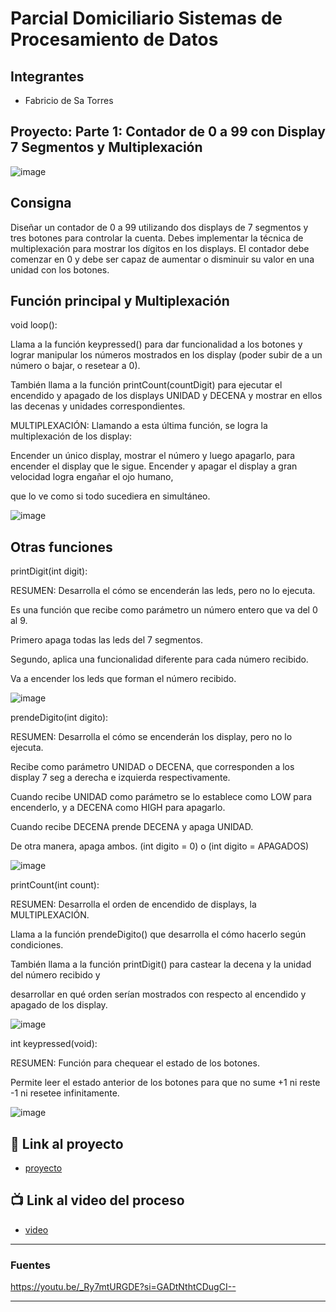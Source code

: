 # Parcial Domiciliario Sistemas de Procesamiento de Datos 


## Integrantes 
- Fabricio de Sa Torres


## Proyecto: Parte 1: Contador de 0 a 99 con Display 7 Segmentos y Multiplexación
![image](https://github.com/FABRIDESA/Tinkercad/assets/76821540/691caa3f-3054-4312-ab5b-a50e64114a61)


## Consigna
Diseñar un contador de 0 a 99 utilizando dos displays de 7 segmentos y tres botones para
controlar la cuenta. Debes implementar la técnica de multiplexación para mostrar los dígitos
en los displays. El contador debe comenzar en 0 y debe ser capaz de aumentar o disminuir
su valor en una unidad con los botones.


## Función principal y Multiplexación
void loop():

Llama a la función keypressed() para dar funcionalidad a los botones y lograr manipular los números mostrados en los display (poder subir de a un número o bajar, o resetear a 0).

También llama a la función printCount(countDigit) para ejecutar el encendido y apagado de los displays UNIDAD y DECENA y mostrar en ellos las decenas y unidades correspondientes.

MULTIPLEXACIÓN: Llamando a esta última función, se logra la multiplexación de los display: 

Encender un único display, mostrar el número y luego apagarlo, para encender el display que le sigue. Encender y apagar el display a gran velocidad logra engañar el ojo humano,

que lo ve como si todo sucediera en simultáneo.

![image](https://github.com/FABRIDESA/Tinkercad/assets/76821540/817e2561-f759-41d0-8e9c-c5439fb936b7)

## Otras funciones
printDigit(int digit):

RESUMEN: Desarrolla el cómo se encenderán las leds, pero no lo ejecuta.

Es una función que recibe como parámetro un número entero que va del 0 al 9.

Primero apaga todas las leds del 7 segmentos.

Segundo, aplica una funcionalidad diferente para cada número recibido.

Va a encender los leds que forman el número recibido.

![image](https://github.com/FABRIDESA/Tinkercad/assets/76821540/26cfb3cb-a8b4-4146-ba7d-56c1683b4268)

prendeDigito(int digito):

RESUMEN: Desarrolla el cómo se encenderán los display, pero no lo ejecuta.

Recibe como parámetro UNIDAD o DECENA, que corresponden a los display 7 seg a derecha e izquierda respectivamente.

Cuando recibe UNIDAD como parámetro se lo establece como LOW para encenderlo, y a DECENA como HIGH para apagarlo. 

Cuando recibe DECENA prende DECENA y apaga UNIDAD. 

De otra manera, apaga ambos. (int digito = 0) o (int digito = APAGADOS)

![image](https://github.com/FABRIDESA/Tinkercad/assets/76821540/ffb58622-744d-41f4-8939-d2e7f6d353d0)

printCount(int count):

RESUMEN: Desarrolla el orden de encendido de displays, la MULTIPLEXACIÓN.

Llama a la función prendeDigito() que desarrolla el cómo hacerlo según condiciones.

También llama a la función printDigit() para castear la decena y la unidad del número recibido y

desarrollar en qué orden serían mostrados con respecto al encendido y apagado de los display.

![image](https://github.com/FABRIDESA/Tinkercad/assets/76821540/0eba8496-3743-4fa6-8651-eb3fc04329a9)

int keypressed(void):

RESUMEN: Función para chequear el estado de los botones.

Permite leer el estado anterior de los botones para que no sume +1 ni reste -1
ni resetee infinitamente.

![image](https://github.com/FABRIDESA/Tinkercad/assets/76821540/cafb2587-329d-4a90-82cf-980a982822b0)


## :robot: Link al proyecto
- [proyecto]([https://www.tinkercad.com/things/aOYiibnDjWu](https://www.tinkercad.com/things/0sNdIdkgOSq-primera-parte-arduino/editel?sharecode=_PcYw7CHAT_DgpH73fcUKkK6Jb5aN0yTGrQ-i9Zv9Ws))
## :tv: Link al video del proceso
- [video]([https://www.youtube.com/watch?v=VyGjE8kx-O0](https://youtu.be/_Ry7mtURGDE?si=GADtNthtCDugCI--))

---
### Fuentes
https://youtu.be/_Ry7mtURGDE?si=GADtNthtCDugCI--

---
